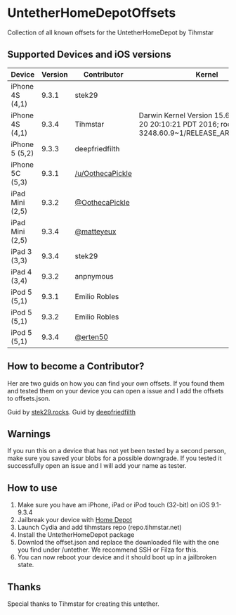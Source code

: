 # UntetherHomeDepotOffsets
Collection of all known offsets for the UntetherHomeDepot by Tihmstar

## Supported Devices and iOS versions

| Device | Version | Contributor | Kernel |
|---------|----------|----------|----------|
| iPhone 4S (4,1) | 9.3.1 | stek29 |
| iPhone 4S (4,1) | 9.3.4 | Tihmstar | Darwin Kernel Version 15.6.0: Mon Jun 20 20:10:21 PDT 2016; root:xnu-3248.60.9~1/RELEASE_ARM_S5L8940X
| iPhone 5 (5,2) | 9.3.3 | deepfriedfilth |
| iPhone 5C (5,3) | 9.3.1 | [/u/OothecaPickle](https://www.reddit.com/r/jailbreak/comments/6vgrol/help_i_have/dm091hm/) |
| iPad Mini (2,5) | 9.3.2 | [@OothecaPickle](https://twitter.com/OothecaPickle/status/900121250705494016) |
| iPad Mini (2,5) | 9.3.4 | [@matteyeux](https://twitter.com/matteyeux) |
| iPad 3 (3,3) | 9.3.4 | stek29 |
| iPad 4 (3,4) | 9.3.2 | anpnymous |
| iPod 5 (5,1) | 9.3.1 | Emilio Robles |
| iPod 5 (5,1) | 9.3.2 | Emilio Robles |
| iPod 5 (5,1) | 9.3.4 | [@erten50](https://twitter.com/erten50) |


## How to become a Contributor?

Her are two guids on how you can find your own offsets.
If you found them and tested them on your device you can open a issue and I add the offsets to offsets.json.

Guid by [stek29.rocks](https://stek29.rocks/2017/08/23/untether.html).
Guid by [deepfriedfilth](https://gist.github.com/deepfriedfilth/4cac9831ff0e112b037901bd2883ce10)

## Warnings
If you run this on a device that has not yet been tested by a second person, make sure you saved your blobs for a possible downgrade.
If you tested it successfully open an issue and I will add your name as tester.

## How to use
1. Make sure you have am iPhone, iPad or iPod touch (32-bit) on iOS 9.1-9.3.4
2. Jailbreak your device with [Home Depot](http://wall.supplies/)
3. Launch Cydia and add tihmstars repo (repo.tihmstar.net)
4. Install the UntetherHomeDepot package
5. Downlod the offset.json and replace the downloaded file with the one you find under /untether. We recommend SSH or Filza for this.
6. You can now reboot your device and it should boot up in a jailbroken state.

## Thanks
Special thanks to Tihmstar for creating this untether.
